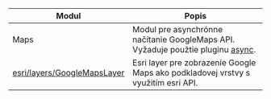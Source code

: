 Modul 							| Popis
------------------------------- | ----------------------------------------------------------------------------------------------------------------------------------------------------
Maps 							| Modul pre asynchrónne načítanie GoogleMaps API. Vyžaduje použtie pluginu [async](https://github.com/xxxmatko/xDev.Gis/blob/master/Plugins/async.js).
[esri/layers/GoogleMapsLayer](https://github.com/xxxmatko/xDev.Gis/blob/master/Google/esri/layers/GoogleMapsLayer.md)		| Esri layer pre zobrazenie Google Maps ako podkladovej vrstvy s využitím esri API.